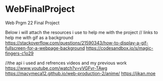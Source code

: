 # WebFinalProject
Web Prgm 22 Final Project

Below i will attach the resources i use to help me with the project 
// links to help me with gif as a background
https://stackoverflow.com/questions/21590343/how-to-display-a-gif-fullscreen-for-a-webpage-background
https://codesandbox.io/s/magic-fingers-c1o29 

//the api i used and refrences videos and my previous work 
https://www.youtube.com/watch?v=yVGFvr-TAwg
https://macymeca12.github.io/web-production-2/anime/
https://jikan.moe
